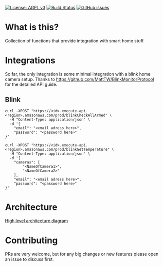 [![License: AGPL v3](https://img.shields.io/github/license/tstibbs/smart-home-integration?color=blue)](LICENSE)
[![Build Status](https://github.com/tstibbs/smart-home-integration/workflows/CI/badge.svg)](https://github.com/tstibbs/smart-home-integration/actions?query=workflow%3ACI)
[![GitHub issues](https://img.shields.io/github/issues/tstibbs/smart-home-integration.svg)](https://github.com/tstibbs/smart-home-integration/issues)

# What is this?

Collection of functions that provide integration with smart home stuff.

# Integrations

So far, the only integration is some minimal integration with a blink home camera setup. Thanks to https://github.com/MattTW/BlinkMonitorProtocol for the detailed API guide.

## Blink

```
curl -XPOST "https://<id>.execute-api.<region>.amazonaws.com/prod/blinkCheckAllArmed" \
  -H "Content-Type: application/json" \
  -d '{
    "email": "<email adress here>",
    "password": "<password here>"
}'
```

```
curl -XPOST "https://<id>.execute-api.<region>.amazonaws.com/prod/blinkGetTemperature" \
  -H "Content-Type: application/json" \
  -d '{
    "cameras": [
        "<NameOfCamera1>",
        "<NameOfCamera2>"
    ],
    "email": "<email adress here>",
    "password": "<password here>"
}'
```

# Architecture

[High level architecture diagram](high-level-architecture.png)

# Contributing

PRs are very welcome, but for any big changes or new features please open an issue to discuss first.
